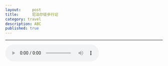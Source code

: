 ```yaml
---
layout:     post
title:      尼泊尔徒步行记
category: travel
description: ABC
published: true
---
```


* * *

<audio autoplay preload="auto" controls loop id="audio">
<source src="music/bgMusic.ogg" type="audio/ogg"/>
<source src="https://dn-shimo-attachment.qbox.me/FnatyG5WE54teY3O/To_the_sky_the_cure.open.mp3" type="audio/mpeg">
</audio>
